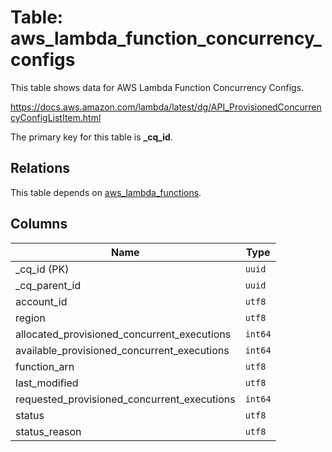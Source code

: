 # Table: aws_lambda_function_concurrency_configs

This table shows data for AWS Lambda Function Concurrency Configs.

https://docs.aws.amazon.com/lambda/latest/dg/API_ProvisionedConcurrencyConfigListItem.html

The primary key for this table is **_cq_id**.

## Relations

This table depends on [aws_lambda_functions](aws_lambda_functions.md).

## Columns

| Name          | Type          |
| ------------- | ------------- |
|_cq_id (PK)|`uuid`|
|_cq_parent_id|`uuid`|
|account_id|`utf8`|
|region|`utf8`|
|allocated_provisioned_concurrent_executions|`int64`|
|available_provisioned_concurrent_executions|`int64`|
|function_arn|`utf8`|
|last_modified|`utf8`|
|requested_provisioned_concurrent_executions|`int64`|
|status|`utf8`|
|status_reason|`utf8`|